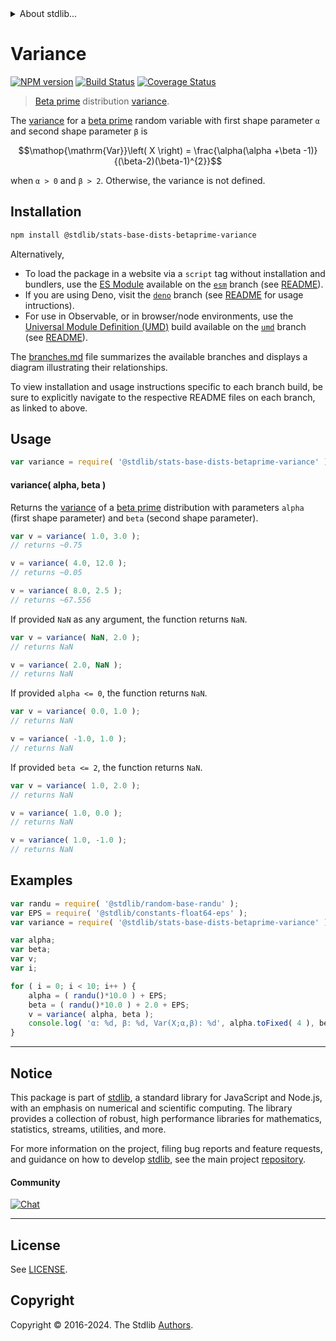 <!--

@license Apache-2.0

Copyright (c) 2018 The Stdlib Authors.

Licensed under the Apache License, Version 2.0 (the "License");
you may not use this file except in compliance with the License.
You may obtain a copy of the License at

   http://www.apache.org/licenses/LICENSE-2.0

Unless required by applicable law or agreed to in writing, software
distributed under the License is distributed on an "AS IS" BASIS,
WITHOUT WARRANTIES OR CONDITIONS OF ANY KIND, either express or implied.
See the License for the specific language governing permissions and
limitations under the License.

-->


<details>
  <summary>
    About stdlib...
  </summary>
  <p>We believe in a future in which the web is a preferred environment for numerical computation. To help realize this future, we've built stdlib. stdlib is a standard library, with an emphasis on numerical and scientific computation, written in JavaScript (and C) for execution in browsers and in Node.js.</p>
  <p>The library is fully decomposable, being architected in such a way that you can swap out and mix and match APIs and functionality to cater to your exact preferences and use cases.</p>
  <p>When you use stdlib, you can be absolutely certain that you are using the most thorough, rigorous, well-written, studied, documented, tested, measured, and high-quality code out there.</p>
  <p>To join us in bringing numerical computing to the web, get started by checking us out on <a href="https://github.com/stdlib-js/stdlib">GitHub</a>, and please consider <a href="https://opencollective.com/stdlib">financially supporting stdlib</a>. We greatly appreciate your continued support!</p>
</details>

# Variance

[![NPM version][npm-image]][npm-url] [![Build Status][test-image]][test-url] [![Coverage Status][coverage-image]][coverage-url] <!-- [![dependencies][dependencies-image]][dependencies-url] -->

> [Beta prime][betaprime-distribution] distribution [variance][variance].

<!-- Section to include introductory text. Make sure to keep an empty line after the intro `section` element and another before the `/section` close. -->

<section class="intro">

The [variance][variance] for a [beta prime][betaprime-distribution] random variable with first shape parameter `α` and second shape parameter `β` is

<!-- <equation class="equation" label="eq:betaprime_variance" align="center" raw="\operatorname{Var}\left( X \right) = \frac{\alpha(\alpha +\beta -1)}{(\beta-2)(\beta-1)^{2}}" alt="Variance for a beta prime distribution."> -->

```math
\mathop{\mathrm{Var}}\left( X \right) = \frac{\alpha(\alpha +\beta -1)}{(\beta-2)(\beta-1)^{2}}
```

<!-- <div class="equation" align="center" data-raw-text="\operatorname{Var}\left( X \right) = \frac{\alpha(\alpha +\beta -1)}{(\beta-2)(\beta-1)^{2}}" data-equation="eq:betaprime_variance">
    <img src="https://cdn.jsdelivr.net/gh/stdlib-js/stdlib@51534079fef45e990850102147e8945fb023d1d0/lib/node_modules/@stdlib/stats/base/dists/betaprime/variance/docs/img/equation_betaprime_variance.svg" alt="Variance for a beta prime distribution.">
    <br>
</div> -->

<!-- </equation> -->

when `α > 0` and `β > 2`. Otherwise, the variance is not defined.

</section>

<!-- /.intro -->

<!-- Package usage documentation. -->

<section class="installation">

## Installation

```bash
npm install @stdlib/stats-base-dists-betaprime-variance
```

Alternatively,

-   To load the package in a website via a `script` tag without installation and bundlers, use the [ES Module][es-module] available on the [`esm`][esm-url] branch (see [README][esm-readme]).
-   If you are using Deno, visit the [`deno`][deno-url] branch (see [README][deno-readme] for usage intructions).
-   For use in Observable, or in browser/node environments, use the [Universal Module Definition (UMD)][umd] build available on the [`umd`][umd-url] branch (see [README][umd-readme]).

The [branches.md][branches-url] file summarizes the available branches and displays a diagram illustrating their relationships.

To view installation and usage instructions specific to each branch build, be sure to explicitly navigate to the respective README files on each branch, as linked to above.

</section>

<section class="usage">

## Usage

```javascript
var variance = require( '@stdlib/stats-base-dists-betaprime-variance' );
```

#### variance( alpha, beta )

Returns the [variance][variance] of a [beta prime][betaprime-distribution] distribution with parameters `alpha` (first shape parameter) and `beta` (second shape parameter).

```javascript
var v = variance( 1.0, 3.0 );
// returns ~0.75

v = variance( 4.0, 12.0 );
// returns ~0.05

v = variance( 8.0, 2.5 );
// returns ~67.556
```

If provided `NaN` as any argument, the function returns `NaN`.

```javascript
var v = variance( NaN, 2.0 );
// returns NaN

v = variance( 2.0, NaN );
// returns NaN
```

If provided `alpha <= 0`, the function returns `NaN`.

```javascript
var v = variance( 0.0, 1.0 );
// returns NaN

v = variance( -1.0, 1.0 );
// returns NaN
```

If provided `beta <= 2`, the function returns `NaN`.

```javascript
var v = variance( 1.0, 2.0 );
// returns NaN

v = variance( 1.0, 0.0 );
// returns NaN

v = variance( 1.0, -1.0 );
// returns NaN
```

</section>

<!-- /.usage -->

<!-- Package usage notes. Make sure to keep an empty line after the `section` element and another before the `/section` close. -->

<section class="notes">

</section>

<!-- /.notes -->

<!-- Package usage examples. -->

<section class="examples">

## Examples

<!-- eslint no-undef: "error" -->

```javascript
var randu = require( '@stdlib/random-base-randu' );
var EPS = require( '@stdlib/constants-float64-eps' );
var variance = require( '@stdlib/stats-base-dists-betaprime-variance' );

var alpha;
var beta;
var v;
var i;

for ( i = 0; i < 10; i++ ) {
    alpha = ( randu()*10.0 ) + EPS;
    beta = ( randu()*10.0 ) + 2.0 + EPS;
    v = variance( alpha, beta );
    console.log( 'α: %d, β: %d, Var(X;α,β): %d', alpha.toFixed( 4 ), beta.toFixed( 4 ), v.toFixed( 4 ) );
}
```

</section>

<!-- /.examples -->

<!-- Section to include cited references. If references are included, add a horizontal rule *before* the section. Make sure to keep an empty line after the `section` element and another before the `/section` close. -->

<section class="references">

</section>

<!-- /.references -->

<!-- Section for related `stdlib` packages. Do not manually edit this section, as it is automatically populated. -->

<section class="related">

</section>

<!-- /.related -->

<!-- Section for all links. Make sure to keep an empty line after the `section` element and another before the `/section` close. -->


<section class="main-repo" >

* * *

## Notice

This package is part of [stdlib][stdlib], a standard library for JavaScript and Node.js, with an emphasis on numerical and scientific computing. The library provides a collection of robust, high performance libraries for mathematics, statistics, streams, utilities, and more.

For more information on the project, filing bug reports and feature requests, and guidance on how to develop [stdlib][stdlib], see the main project [repository][stdlib].

#### Community

[![Chat][chat-image]][chat-url]

---

## License

See [LICENSE][stdlib-license].


## Copyright

Copyright &copy; 2016-2024. The Stdlib [Authors][stdlib-authors].

</section>

<!-- /.stdlib -->

<!-- Section for all links. Make sure to keep an empty line after the `section` element and another before the `/section` close. -->

<section class="links">

[npm-image]: http://img.shields.io/npm/v/@stdlib/stats-base-dists-betaprime-variance.svg
[npm-url]: https://npmjs.org/package/@stdlib/stats-base-dists-betaprime-variance

[test-image]: https://github.com/stdlib-js/stats-base-dists-betaprime-variance/actions/workflows/test.yml/badge.svg?branch=main
[test-url]: https://github.com/stdlib-js/stats-base-dists-betaprime-variance/actions/workflows/test.yml?query=branch:main

[coverage-image]: https://img.shields.io/codecov/c/github/stdlib-js/stats-base-dists-betaprime-variance/main.svg
[coverage-url]: https://codecov.io/github/stdlib-js/stats-base-dists-betaprime-variance?branch=main

<!--

[dependencies-image]: https://img.shields.io/david/stdlib-js/stats-base-dists-betaprime-variance.svg
[dependencies-url]: https://david-dm.org/stdlib-js/stats-base-dists-betaprime-variance/main

-->

[chat-image]: https://img.shields.io/gitter/room/stdlib-js/stdlib.svg
[chat-url]: https://app.gitter.im/#/room/#stdlib-js_stdlib:gitter.im

[stdlib]: https://github.com/stdlib-js/stdlib

[stdlib-authors]: https://github.com/stdlib-js/stdlib/graphs/contributors

[umd]: https://github.com/umdjs/umd
[es-module]: https://developer.mozilla.org/en-US/docs/Web/JavaScript/Guide/Modules

[deno-url]: https://github.com/stdlib-js/stats-base-dists-betaprime-variance/tree/deno
[deno-readme]: https://github.com/stdlib-js/stats-base-dists-betaprime-variance/blob/deno/README.md
[umd-url]: https://github.com/stdlib-js/stats-base-dists-betaprime-variance/tree/umd
[umd-readme]: https://github.com/stdlib-js/stats-base-dists-betaprime-variance/blob/umd/README.md
[esm-url]: https://github.com/stdlib-js/stats-base-dists-betaprime-variance/tree/esm
[esm-readme]: https://github.com/stdlib-js/stats-base-dists-betaprime-variance/blob/esm/README.md
[branches-url]: https://github.com/stdlib-js/stats-base-dists-betaprime-variance/blob/main/branches.md

[stdlib-license]: https://raw.githubusercontent.com/stdlib-js/stats-base-dists-betaprime-variance/main/LICENSE

[betaprime-distribution]: https://en.wikipedia.org/wiki/Beta_prime_distribution

[variance]: https://en.wikipedia.org/wiki/Variance

</section>

<!-- /.links -->
